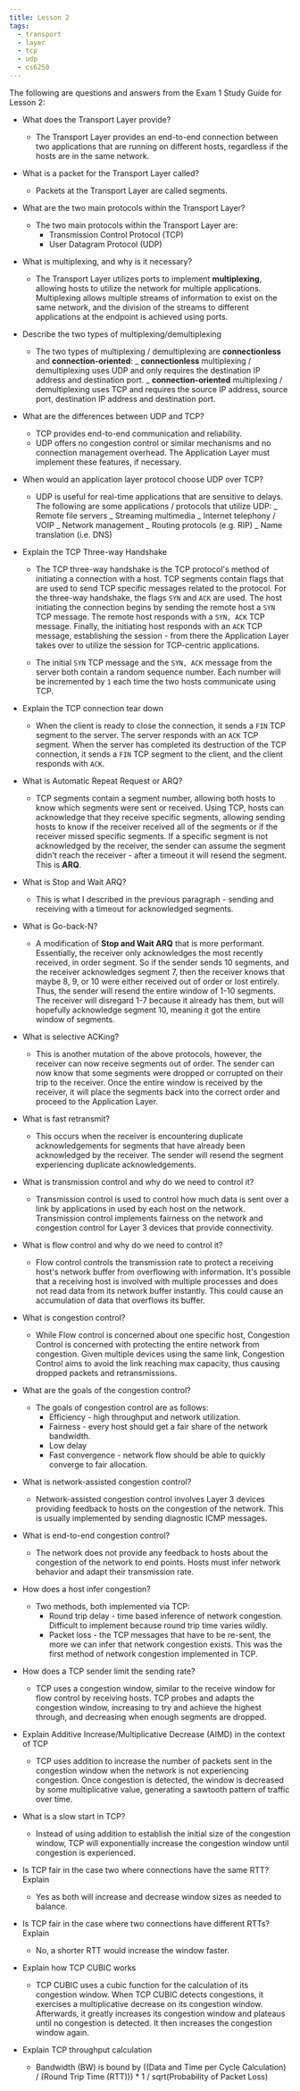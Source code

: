 ```yaml
---
title: Lesson 2
tags:
  - transport
  - layer
  - tcp
  - udp
  - cs6250
---
```


The following are questions and answers from the Exam 1 Study Guide for Lesson 2:

- What does the Transport Layer provide?

  - The Transport Layer provides an end-to-end connection between two applications that are running
    on different hosts, regardless if the hosts are in the same network.

- What is a packet for the Transport Layer called?

  - Packets at the Transport Layer are called segments.

- What are the two main protocols within the Transport Layer?

  - The two main protocols within the Transport Layer are:
    - Transmission Control Protocol (TCP)
    - User Datagram Protocol (UDP)

- What is multiplexing, and why is it necessary?

  - The Transport Layer utilizes ports to implement **multiplexing**, allowing hosts to utilize the
    network for multiple applications. Multiplexing allows multiple streams of information to exist
    on the same network, and the division of the streams to different applications at the endpoint
    is achieved using ports.

- Describe the two types of multiplexing/demultiplexing

  - The two types of multiplexing / demultiplexing are **connectionless** and
    **connection-oriented**: _ **connectionless** multiplexing / demultiplexing uses UDP and only
    requires the destination IP address and destination port. _ **connection-oriented** multiplexing
    / demultiplexing uses TCP and requires the source IP address, source port, destination IP
    address and destination port.

- What are the differences between UDP and TCP?

  - TCP provides end-to-end communication and reliability.
  - UDP offers no congestion control or similar mechanisms and no connection management overhead.
    The Application Layer must implement these features, if necessary.

- When would an application layer protocol choose UDP over TCP?

  - UDP is useful for real-time applications that are sensitive to delays. The following are some
    applications / protocols that utilize UDP: _ Remote file servers _ Streaming multimedia _
    Internet telephony / VOIP _ Network management _ Routing protocols (e.g. RIP) _ Name translation
    (i.e. DNS)

- Explain the TCP Three-way Handshake

  - The TCP three-way handshake is the TCP protocol's method of initiating a connection with a host.
    TCP segments contain flags that are used to send TCP specific messages related to the protocol.
    For the three-way handshake, the flags `SYN` and `ACK` are used. The host initiating the
    connection begins by sending the remote host a `SYN` TCP message. The remote host responds with
    a `SYN, ACK` TCP message. Finally, the initiating host responds with an `ACK` TCP message,
    establishing the session - from there the Application Layer takes over to utilize the session
    for TCP-centric applications.

  - The initial `SYN` TCP message and the `SYN, ACK` message from the server both contain a random
    sequence number. Each number will be incremented by `1` each time the two hosts communicate
    using TCP.

- Explain the TCP connection tear down

  - When the client is ready to close the connection, it sends a `FIN` TCP segment to the server.
    The server responds with an `ACK` TCP segment. When the server has completed its destruction of
    the TCP connection, it sends a `FIN` TCP segment to the client, and the client responds with
    `ACK`.

- What is Automatic Repeat Request or ARQ?

  - TCP segments contain a segment number, allowing both hosts to know which segments were sent or
    received. Using TCP, hosts can acknowledge that they receive specific segments, allowing sending
    hosts to know if the receiver received all of the segments or if the receiver missed specific
    segments. If a specific segment is not acknowledged by the receiver, the sender can assume the
    segment didn't reach the receiver - after a timeout it will resend the segment. This is **ARQ**.

- What is Stop and Wait ARQ?

  - This is what I described in the previous paragraph - sending and receiving with a timeout for
    acknowledged segments.

- What is Go-back-N?

  - A modification of **Stop and Wait ARQ** that is more performant. Essentially, the receiver only
    acknowledges the most recently received, in order segment. So if the sender sends 10 segments,
    and the receiver acknowledges segment 7, then the receiver knows that maybe 8, 9, or 10 were
    either received out of order or lost entirely. Thus, the sender will resend the entire window of
    1-10 segments. The receiver will disregard 1-7 because it already has them, but will hopefully
    acknowledge segment 10, meaning it got the entire window of segments.

- What is selective ACKing?

  - This is another mutation of the above protocols, however, the receiver can now receive segments
    out of order. The sender can now know that some segments were dropped or corrupted on their trip
    to the receiver. Once the entire window is received by the receiver, it will place the segments
    back into the correct order and proceed to the Application Layer.

- What is fast retransmit?

  - This occurs when the receiver is encountering duplicate acknowledgements for segments that have
    already been acknowledged by the receiver. The sender will resend the segment experiencing
    duplicate acknowledgements.

- What is transmission control and why do we need to control it?

  - Transmission control is used to control how much data is sent over a link by applications in
    used by each host on the network. Transmission control implements fairness on the network and
    congestion control for Layer 3 devices that provide connectivity.

- What is flow control and why do we need to control it?

  - Flow control controls the transmission rate to protect a receiving host's network buffer from
    overflowing with information. It's possible that a receiving host is involved with multiple
    processes and does not read data from its network buffer instantly. This could cause an
    accumulation of data that overflows its buffer.

- What is congestion control?

  - While Flow control is concerned about one specific host, Congestion Control is concerned with
    protecting the entire network from congestion. Given multiple devices using the same link,
    Congestion Control aims to avoid the link reaching max capacity, thus causing dropped packets
    and retransmissions.

- What are the goals of the congestion control?

  - The goals of congestion control are as follows:
    - Efficiency - high throughput and network utilization.
    - Fairness - every host should get a fair share of the network bandwidth.
    - Low delay
    - Fast convergence - network flow should be able to quickly converge to fair allocation.

- What is network-assisted congestion control?

  - Network-assisted congestion control involves Layer 3 devices providing feedback to hosts on the
    congestion of the network. This is usually implemented by sending diagnostic ICMP messages.

- What is end-to-end congestion control?

  - The network does not provide any feedback to hosts about the congestion of the network to end
    points. Hosts must infer network behavior and adapt their transmission rate.

- How does a host infer congestion?

  - Two methods, both implemented via TCP:
    - Round trip delay - time based inference of network congestion. Difficult to implement because
      round trip time varies wildly.
    - Packet loss - the TCP messages that have to be re-sent, the more we can infer that network
      congestion exists. This was the first method of network congestion implemented in TCP.

- How does a TCP sender limit the sending rate?

  - TCP uses a congestion window, similar to the receive window for flow control by receiving hosts.
    TCP probes and adapts the congestion window, increasing to try and achieve the highest through,
    and decreasing when enough segments are dropped.

- Explain Additive Increase/Multiplicative Decrease (AIMD) in the context of TCP

  - TCP uses addition to increase the number of packets sent in the congestion window when the
    network is not experiencing congestion. Once congestion is detected, the window is decreased by
    some multiplicative value, generating a sawtooth pattern of traffic over time.

- What is a slow start in TCP?

  - Instead of using addition to establish the initial size of the congestion window, TCP will
    exponentially increase the congestion window until congestion is experienced.

- Is TCP fair in the case two where connections have the same RTT? Explain

  - Yes as both will increase and decrease window sizes as needed to balance.

- Is TCP fair in the case where two connections have different RTTs? Explain

  - No, a shorter RTT would increase the window faster.

- Explain how TCP CUBIC works

  - TCP CUBIC uses a cubic function for the calculation of its congestion window. When TCP CUBIC
    detects congestions, it exercises a multiplicative decrease on its congestion window.
    Afterwards, it greatly increases its congestion window and plateaus until no congestion is
    detected. It then increases the congestion window again.

- Explain TCP throughput calculation

  - Bandwidth (BW) is bound by ((Data and Time per Cycle Calculation) / (Round Trip Time (RTT))) \*
    1 / sqrt(Probability of Packet Loss)
